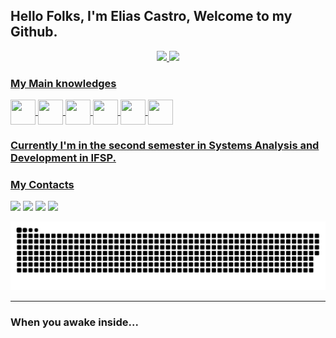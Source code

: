 ## Hello Folks, I'm Elias Castro, Welcome to my Github.
<div align="center">
  <a href="https://github.com/eliascastrosousa">
  <img height="180em" src="https://github-readme-stats.vercel.app/api?username=eliascastrosousa&show_icons=true&theme=dark&include_all_commits=true&count_private=true"/>
  <img height="180em" src="https://github-readme-stats.vercel.app/api/top-langs/?username=eliascastrosousa&layout=compact&langs_count=7&theme=dark"/>
</div>
 
 ### My Main knowledges
<div style="display: inline_block">
 
  <img align="center" height="40" width="40" src="https://cdn.jsdelivr.net/gh/devicons/devicon/icons/c/c-original.svg">
  <img align="center" height="40" width="40" src="https://cdn.jsdelivr.net/gh/devicons/devicon/icons/python/python-original.svg">
  <img align="center" height="40" width="40" src="https://cdn.jsdelivr.net/gh/devicons/devicon/icons/php/php-plain.svg">
  <img align="center" height="40" width="40" src="https://cdn.jsdelivr.net/gh/devicons/devicon/icons/html5/html5-original.svg">
  <img align="center" height="40" width="40" src="https://cdn.jsdelivr.net/gh/devicons/devicon/icons/javascript/javascript-original.svg">
  <img align="center" height="40" width="40" src="https://cdn.jsdelivr.net/gh/devicons/devicon/icons/r/r-original.svg">
</div>
  
 ### Currently I'm in the second semester in Systems Analysis and Development in IFSP.
  
 ### My Contacts
  
<div> 
  <a href="https://api.whatsapp.com/send?phone=5511984370074" target="_blank"><img src="https://img.shields.io/badge/WhatsApp-25D366?style=for-the-badge&logo=whatsapp&logoColor=white" target="_blank"></a>
  <a href="https://instagram.com/ejuniorcastro" target="_blank"><img src="https://img.shields.io/badge/-Instagram-%23E4405F?style=for-the-badge&logo=instagram&logoColor=white" target="_blank"></a>
  <a href = "mailto:eliascastrosousa@gmail.com"><img src="https://img.shields.io/badge/-Gmail-%23333?style=for-the-badge&logo=gmail&logoColor=white" target="_blank"></a>
  <a href="https://www.linkedin.com/in/eliascastrosousa" target="_blank"><img src="https://img.shields.io/badge/-LinkedIn-%230077B5?style=for-the-badge&logo=linkedin&logoColor=white" target="_blank"></a> 
 
  ![Snake animation](https://github.com/eliascastrosousa/eliascastrosousa/blob/output/github-contribution-grid-snake.svg)
 
</div>
<hr>
  
### When you awake inside...
